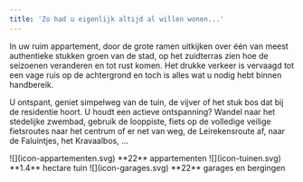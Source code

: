 ```yaml
---
title: 'Zo had u eigenlijk altijd al willen wonen...'
---
```


In uw ruim appartement, door de grote ramen uitkijken over één van meest authentieke stukken groen van de stad, op het zuidterras zien hoe de seizoenen veranderen en tot rust komen. Het drukke verkeer is vervaagd tot een vage ruis op de achtergrond en toch is alles wat u nodig hebt binnen handbereik.

U ontspant, geniet simpelweg van de tuin, de vijver of het stuk bos dat bij de residentie hoort. U houdt een actieve ontspanning? Wandel naar het stedelijke zwembad, gebruik de looppiste, fiets op de volledige veilige fietsroutes naar het centrum of er net van weg, de Leirekensroute af, naar de Faluintjes, het Kravaalbos, ...

<span class="row row--numbers">
  <span class="col">
    ![](icon-appartementen.svg)
    **22** appartementen
  </span>
  <span class="col">
    ![](icon-tuinen.svg)
    **1.4** hectare tuin
  </span>
  <span class="col">
    ![](icon-garages.svg)
    **22** garages en bergingen
  </span>
</span>
